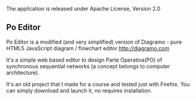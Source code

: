 The application is released under Apache License, Version 2.0

Po Editor
---------
Po Editor is a modified (and very simplified) version of Diagramo - pure HTML5 
JavaScript diagram / flowchart editor http://diagramo.com

It's a simple web based editor to design Parte Operativa(PO) of synchronous 
sequential networks (a concept belongs to computer architecture). 

It's an old project that I made for a course and tested just with Firefox.
You can simply download and launch it, no requires installation. 
    
